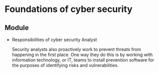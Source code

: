 # Foundations of cyber security
## Module 
- Responsibilities of cyber security Analyst
   
  Security analysts also proactively work to prevent threats from happening in the first place. One way they do this is by working with information technology, or IT, teams to install prevention software for the purposes of identifying risks and vulnerabilities.
